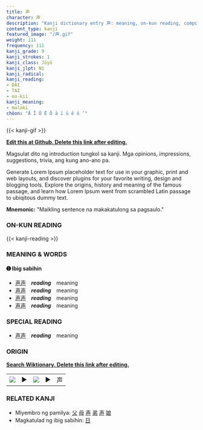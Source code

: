 ```yaml
---
title: 声
character: 声
description: "Kanji dictionary entry 声: meaning, on-kun reading, compounds, origin, related kanji"
content_type: kanji
featured_image: "/声.gif"
weight: 111
frequency: 111
kanji_grade: 9
kanji_strokes: 1
kanji_class: Jōyō
kanji_jlpt: N1
kanji_radical: 
kanji_reading: 
- DAI
- TAI
- oo-kii
kanji_meaning:
- malaki
chōon: "Ā Ī Ū Ē Ō ā ī ū ē ō ’"
---
```

[//]: # (Don't edit the line below. Kanji animated GIF code is automatically generated.)
{{< kanji-gif >}}

[//]: # (Edit below this line.)

**[Edit this at Github. Delete this link after editing.](https://github.com/tim0g/tim/tree/main/content/kanji/声/index.md)**

Magsulat dito ng introduction tungkol sa kanji. Mga opinions, impressions, suggestions, trivia, ang kung ano-ano pa.

Generate Lorem Ipsum placeholder text for use in your graphic, print and web layouts, and discover plugins for your favorite writing, design and blogging tools. Explore the origins, history and meaning of the famous passage, and learn how Lorem Ipsum went from scrambled Latin passage to ubiqitous dummy text.
 
**Mnemonic:** "Maikling sentence na makakatulong sa pagsaulo."

### ON-KUN READING

[//]: # (Don't edit the line below. ON-KUN READING code is automatically generated.)
{{< kanji-reading >}}

### MEANING & WORDS

#### ➊ **Ibig sabihin**
  - [声](../声)[声](../声)　***reading***　meaning
  - [声](../声)[声](../声)　***reading***　meaning
  - [声](../声)[声](../声)　***reading***　meaning
  - [声](../声)[声](../声)　***reading***　meaning

### SPECIAL READING
  - [声](../声)[声](../声)　***reading***　meaning

### ORIGIN

**[Search Wiktionary. Delete this link after editing.](https://wiktionary.org/wiki/声)**
<table class="kanji-table"><tr><td>
<img src="60px-声-bronze.svg.png">
</td><td>▶</td><td>
<img src="60px-声-oracle.svg.png">
</td><td>▶</td>
<td class="kanji-origin">声</td>
</tr></table>

### RELATED KANJI
- Miyembro ng pamilya: [父](../父) [母](../母) [声](../声) [弟](../弟) [声](../声) [娘](../娘)
- Magkatulad ng ibig sabihin: [日](../日)
